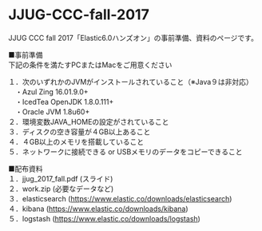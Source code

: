 # JJUG-CCC-fall-2017
JJUG CCC fall 2017「Elastic6.0ハンズオン」の事前準備、資料のページです。

■事前準備 <br>
下記の条件を満たすPCまたはMacをご用意ください

１．次のいずれかのJVMがインストールされていること（※Java９は非対応）<br>
　・Azul Zing 16.01.9.0+ <br>
　・IcedTea OpenJDK 1.8.0.111+ <br>
　・Oracle JVM 1.8u60+ <br>
２．環境変数JAVA_HOMEの設定がされていること<br>
３．ディスクの空き容量が４GB以上あること<br>
４．４GB以上のメモリを搭載していること<br>
５．ネットワークに接続できる or USBメモリのデータをコピーできること<br>

■配布資料 <br>
１．jjug_2017_fall.pdf (スライド)  <br>
２．work.zip (必要なデータなど)  <br>
３．elasticsearch (https://www.elastic.co/downloads/elasticsearch)  <br>
４．kibana (https://www.elastic.co/downloads/kibana)  <br>
５．logstash (https://www.elastic.co/downloads/logstash)  <br>

